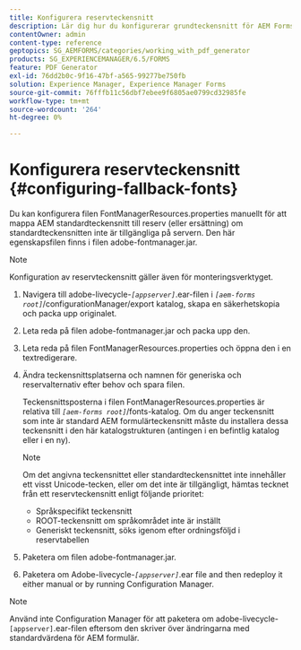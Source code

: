 ```yaml
---
title: Konfigurera reservteckensnitt
description: Lär dig hur du konfigurerar grundteckensnitt för AEM Forms. Du kan använda filen FontManagerResources.properties om du vill mappa standardteckensnitten till grundteckensnitt manuellt.
contentOwner: admin
content-type: reference
geptopics: SG_AEMFORMS/categories/working_with_pdf_generator
products: SG_EXPERIENCEMANAGER/6.5/FORMS
feature: PDF Generator
exl-id: 76dd2b0c-9f16-47bf-a565-99277be750fb
solution: Experience Manager, Experience Manager Forms
source-git-commit: 76fffb11c56dbf7ebee9f6805ae0799cd32985fe
workflow-type: tm+mt
source-wordcount: '264'
ht-degree: 0%

---
```


# Konfigurera reservteckensnitt {#configuring-fallback-fonts}

Du kan konfigurera filen FontManagerResources.properties manuellt för att mappa AEM standardteckensnitt till reserv (eller ersättning) om standardteckensnitten inte är tillgängliga på servern. Den här egenskapsfilen finns i filen adobe-fontmanager.jar.

>[!NOTE]
>
>Konfiguration av reservteckensnitt gäller även för monteringsverktyget.

1. Navigera till adobe-livecycle-*`[appserver]`*.ear-filen i *`[aem-forms root]`*/configurationManager/export katalog, skapa en säkerhetskopia och packa upp originalet.
1. Leta reda på filen adobe-fontmanager.jar och packa upp den.
1. Leta reda på filen FontManagerResources.properties och öppna den i en textredigerare.
1. Ändra teckensnittsplatserna och namnen för generiska och reservalternativ efter behov och spara filen.

   Teckensnittsposterna i filen FontManagerResources.properties är relativa till *`[aem-forms root]`*/fonts-katalog. Om du anger teckensnitt som inte är standard AEM formulärteckensnitt måste du installera dessa teckensnitt i den här katalogstrukturen (antingen i en befintlig katalog eller i en ny).

   >[!NOTE]
   >
   >Om det angivna teckensnittet eller standardteckensnittet inte innehåller ett visst Unicode-tecken, eller om det inte är tillgängligt, hämtas tecknet från ett reservteckensnitt enligt följande prioritet:

   * Språkspecifikt teckensnitt
   * ROOT-teckensnitt om språkområdet inte är inställt
   * Generiskt teckensnitt, söks igenom efter ordningsföljd i reservtabellen

1. Paketera om filen adobe-fontmanager.jar.
1. Paketera om Adobe-livecycle-*`[appserver]`*.ear file and then redeploy it either manual or by running Configuration Manager.

>[!NOTE]
>
>Använd inte Configuration Manager för att paketera om adobe-livecycle-`[appserver]`.ear-filen eftersom den skriver över ändringarna med standardvärdena för AEM formulär.
